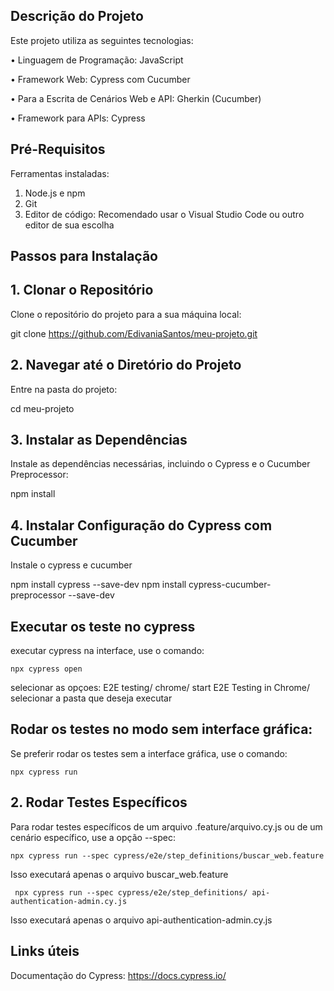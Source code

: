 
## Descrição do Projeto
Este projeto utiliza as seguintes tecnologias:
  
   •	Linguagem de Programação: JavaScript
   
   •	Framework Web: Cypress com Cucumber 
   
   •	Para a Escrita de Cenários Web e API: Gherkin (Cucumber)
   
   •	Framework para APIs: Cypress

## Pré-Requisitos
Ferramentas instaladas:

  1.	Node.js e npm
  2.	Git
  3.	Editor de código: Recomendado usar o Visual Studio Code ou outro editor de sua escolha

## Passos para Instalação

 ## 1. Clonar o Repositório
 Clone o repositório do projeto para a sua máquina local:

   git clone https://github.com/EdivaniaSantos/meu-projeto.git
 
 ## 2. Navegar até o Diretório do Projeto
 Entre na pasta do projeto:

   cd meu-projeto
 
 ## 3. Instalar as Dependências
 Instale as dependências necessárias, incluindo o Cypress e o Cucumber Preprocessor:

   npm install

 ## 4. Instalar Configuração do Cypress com Cucumber
 Instale o cypress e cucumber

   npm install cypress --save-dev
   npm install cypress-cucumber-preprocessor --save-dev

##  Executar os teste no cypress

executar cypress na interface, use o comando:

    npx cypress open
  
 selecionar as opçoes: E2E testing/ chrome/ start E2E Testing in Chrome/ selecionar a pasta que deseja executar


##  Rodar os testes no modo sem interface gráfica:
Se preferir rodar os testes sem a interface gráfica, use o comando:

    npx cypress run

## 2. Rodar Testes Específicos
Para rodar testes específicos de um arquivo .feature/arquivo.cy.js ou de um cenário específico, use a opção --spec:

    npx cypress run --spec cypress/e2e/step_definitions/buscar_web.feature
    
Isso executará apenas o arquivo buscar_web.feature

     npx cypress run --spec cypress/e2e/step_definitions/ api-authentication-admin.cy.js
     
Isso executará apenas o arquivo api-authentication-admin.cy.js

## Links úteis
Documentação do Cypress: https://docs.cypress.io/




